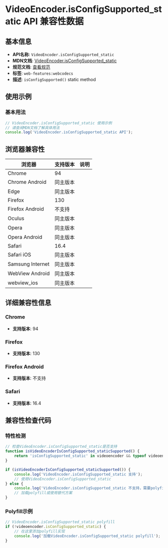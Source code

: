 # VideoEncoder.isConfigSupported_static API 兼容性数据

## 基本信息

- **API名称**: `VideoEncoder.isConfigSupported_static`
- **MDN文档**: [VideoEncoder.isConfigSupported_static](https://developer.mozilla.org/docs/Web/API/VideoEncoder/isConfigSupported_static)
- **规范文档**: [查看规范](https://w3c.github.io/webcodecs/#dom-videoencoder-isconfigsupported)
- **标签**: `web-features:webcodecs`
- **描述**: `isConfigSupported()` static method

## 使用示例

### 基本用法

```javascript
// VideoEncoder.isConfigSupported_static 使用示例
// 请查阅MDN文档了解具体用法
console.log('VideoEncoder.isConfigSupported_static API');
```

## 浏览器兼容性

| 浏览器 | 支持版本 | 说明 |
|--------|----------|------|
| Chrome | 94 |  |
| Chrome Android | 同主版本 |  |
| Edge | 同主版本 |  |
| Firefox | 130 |  |
| Firefox Android | 不支持 |  |
| Oculus | 同主版本 |  |
| Opera | 同主版本 |  |
| Opera Android | 同主版本 |  |
| Safari | 16.4 |  |
| Safari iOS | 同主版本 |  |
| Samsung Internet | 同主版本 |  |
| WebView Android | 同主版本 |  |
| webview_ios | 同主版本 |  |

## 详细兼容性信息

### Chrome

- **支持版本**: 94

### Firefox

- **支持版本**: 130

### Firefox Android

- **支持版本**: 不支持

### Safari

- **支持版本**: 16.4

## 兼容性检查代码

### 特性检测

```javascript
// 检查VideoEncoder.isConfigSupported_static是否支持
function isVideoEncoderIsConfigSupported_staticSupported() {
    return 'isConfigSupported_static' in videoencoder && typeof videoencoder.isConfigSupported_static === 'function';
}

if (isVideoEncoderIsConfigSupported_staticSupported()) {
    console.log('VideoEncoder.isConfigSupported_static 支持');
    // 使用VideoEncoder.isConfigSupported_static
} else {
    console.log('VideoEncoder.isConfigSupported_static 不支持，需要polyfill');
    // 加载polyfill或使用替代方案
}
```

### Polyfill示例

```javascript
// VideoEncoder.isConfigSupported_static polyfill
if (!videoencoder.isConfigSupported_static) {
    // 在这里添加polyfill实现
    console.log('加载VideoEncoder.isConfigSupported_static polyfill');
}
```

